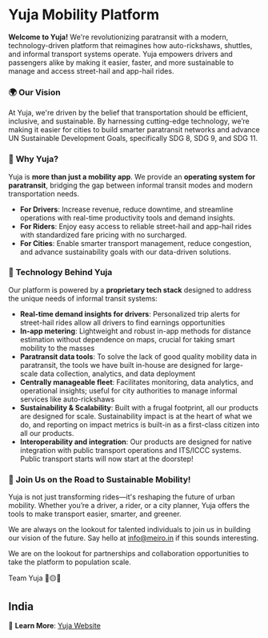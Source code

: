 # Yuja Mobility Platform

**Welcome to Yuja!** We're revolutionizing paratransit with a modern, technology-driven platform that reimagines how auto-rickshaws, shuttles, and informal transport systems operate. Yuja empowers drivers and passengers alike by making it easier, faster, and more sustainable to manage and access street-hail and app-hail rides.

### 🌍 **Our Vision**  
At Yuja, we're driven by the belief that transportation should be efficient, inclusive, and sustainable. By harnessing cutting-edge technology, we’re making it easier for cities to build smarter paratransit networks and advance UN Sustainable Development Goals, specifically SDG 8, SDG 9, and SDG 11.

### 🚀 **Why Yuja?**  
Yuja is **more than just a mobility app**. We provide an **operating system for paratransit**, bridging the gap between informal transit modes and modern transportation needs.

- **For Drivers**: Increase revenue, reduce downtime, and streamline operations with real-time productivity tools and demand insights.
- **For Riders**: Enjoy easy access to reliable street-hail and app-hail rides with standardized fare pricing with no surcharged.
- **For Cities**: Enable smarter transport management, reduce congestion, and advance sustainability goals with our data-driven solutions.

### 🧠 **Technology Behind Yuja**  
Our platform is powered by a **proprietary tech stack** designed to address the unique needs of informal transit systems:  
- **Real-time demand insights for drivers**: Personalized trip alerts for street-hail rides allow all drivers to find earnings opportunities
- **In-app metering**: Lightweight and robust in-app methods for distance estimation without dependence on maps, crucial for taking smart mobility to the masses
- **Paratransit data tools**: To solve the lack of good quality mobility data in paratransit, the tools we have built in-house are designed for large-scale data collection, analytics, and data deployment
- **Centrally manageable fleet**: Facilitates monitoring, data analytics, and operational insights; useful for city authorities to manage informal services like auto-rickshaws
- **Sustainability & Scalability**: Built with a frugal footprint, all our products are designed for scale. Sustainability impact is at the heart of what we do, and reporting on impact metrics is built-in as a first-class citizen into all our products.
- **Interoperability and integration**: Our products are designed for native integration with public transport operations and ITS/ICCC systems. Public transport starts will now start at the doorstep!

### 🤝 **Join Us on the Road to Sustainable Mobility!**  
Yuja is not just transforming rides—it's reshaping the future of urban mobility. Whether you’re a driver, a rider, or a city planner, Yuja offers the tools to make transport easier, smarter, and greener.

We are always on the lookout for talented individuals to join us in building our vision of the future. Say hello at info@meiro.in if this sounds interesting.

We are on the lookout for partnerships and collaboration opportunities to take the platform to population scale.

Team Yuja
🔵🟡🔴

India
---

🔗 **Learn More**: [Yuja Website](https://www.meiro.in)
